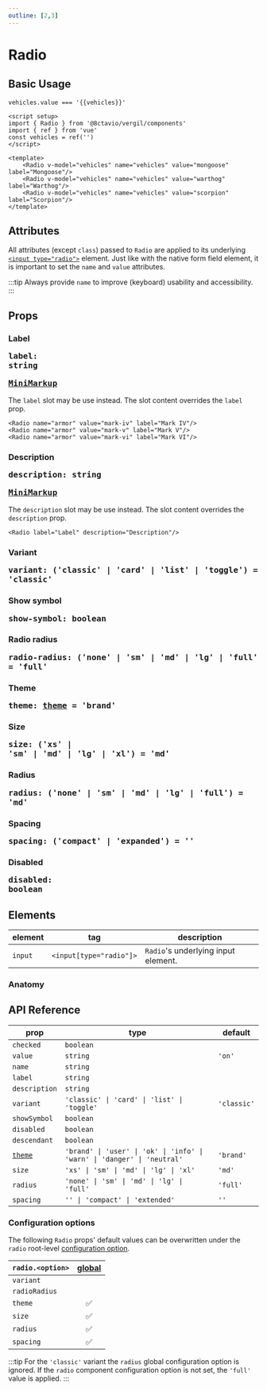 ```yaml
---
outline: [2,3]
---
```


# Radio

<script setup>
import { Radio } from '@8ctavio/vergil/components'
import { ref } from 'vue'
const vehicles = ref('')
</script>

## Basic Usage

<Demo>
    <div class="col">
        <div class="row center">
            <Radio v-model="vehicles" name="vehicles" value="mongoose" label="Mongoose"/>
            <Radio v-model="vehicles" name="vehicles" value="warthog" label="Warthog"/>
            <Radio v-model="vehicles" name="vehicles" value="scorpion" label="Scorpion"/>
        </div>
        <div class="row center">
            <code>vehicles.value === '{{vehicles}}'</code>
        </div>
    </div>
</Demo>

```vue
<script setup>
import { Radio } from '@8ctavio/vergil/components'
import { ref } from 'vue'
const vehicles = ref('')
</script>

<template>
    <Radio v-model="vehicles" name="vehicles" value="mongoose" label="Mongoose"/>
    <Radio v-model="vehicles" name="vehicles" value="warthog" label="Warthog"/>
    <Radio v-model="vehicles" name="vehicles" value="scorpion" label="Scorpion"/>
</template>
```

## Attributes

All attributes (except `class`) passed to `Radio` are applied to its underlying [`<input type="radio">`](https://developer.mozilla.org/en-US/docs/Web/HTML/Element/input/radio) element. Just like with the native form field element, it is important to set the `name` and `value` attributes.

:::tip
Always provide `name` to improve (keyboard) usability and accessibility.
:::

## Props

### Label <Badge><pre>label: string</pre></Badge> <Badge><pre>[MiniMarkup](/mini-markup)</pre></Badge>

The `label` slot may be use instead. The slot content overrides the `label` prop.

```vue
<Radio name="armor" value="mark-iv" label="Mark IV"/>
<Radio name="armor" value="mark-v" label="Mark V"/>
<Radio name="armor" value="mark-vi" label="Mark VI"/>
```

<Demo>
    <Radio name="armor" value="mark-iv" label="Mark IV"/>
    <Radio name="armor" value="mark-v" label="Mark V"/>
    <Radio name="armor" value="mark-vi" label="Mark VI"/>
</Demo>

### Description <Badge><pre>description: string</pre></Badge> <Badge><pre>[MiniMarkup](/mini-markup)</pre></Badge>

The `description` slot may be use instead. The slot content overrides the `description` prop.

```vue
<Radio label="Label" description="Description"/>
```

<Demo>
    <Radio value="-" label="Label" description="Description"/>
</Demo>

### Variant <Badge><pre>variant: ('classic' | 'card' | 'list' | 'toggle') = 'classic'</pre></Badge>

<Demo>
    <div class="col starts">
        <div class="row center">
            <Radio name="variant" value="1" variant="classic" label="Classic"/>
            <Radio name="variant" value="2" variant="card" label="Card"/>
            <Radio name="variant" value="4" variant="list" label="List"/>
            <Radio name="variant" value="3" variant="toggle" label="Toggle"/>
        </div>
        <div class="row center">
            <Radio name="variant" value="5" variant="classic" label="Classic" description="Description"/>
            <Radio name="variant" value="6" variant="card" label="Card" description="Description"/>
            <Radio name="variant" value="8" variant="list" label="List" description="Description"/>
            <Radio name="variant" value="7" variant="toggle" label="Toggle" description="Description"/>
        </div>
    </div>
</Demo>

### Show symbol <Badge><pre>show-symbol: boolean</pre></Badge>

<Demo>
    <div class="col starts">
        <div class="row center">
            <Radio name="symbol" value="1" show-symbol variant="card" label="Card"/>
            <Radio name="symbol" value="3" show-symbol variant="list" label="List"/>
            <Radio name="symbol" value="2" show-symbol variant="toggle" label="Toggle"/>
        </div>
        <div class="row center">
            <Radio name="symbol" value="4" show-symbol variant="card" label="Card" description="Description"/>
            <Radio name="symbol" value="6" show-symbol variant="list" label="List" description="Description"/>
            <Radio name="symbol" value="5" show-symbol variant="toggle" label="Toggle" description="Description"/>
        </div>
    </div>
</Demo>

### Radio radius <Badge><pre>radio-radius: ('none' | 'sm' | 'md' | 'lg' | 'full') = 'full'</pre></Badge>

<Demo>
    <Radio name="radio-radius" value="none" label="None" radio-radius="none"/>
    <Radio name="radio-radius" value="sm" label="Small" radio-radius="sm"/>
    <Radio name="radio-radius" value="md" label="Medium" radio-radius="md"/>
    <Radio name="radio-radius" value="lg" label="Large" radio-radius="lg"/>
    <Radio name="radio-radius" value="full" label="Full" radio-radius="full"/>
</Demo>

### Theme <Badge><pre>theme: [theme](/theme#the-theme-prop) = 'brand'</pre></Badge>

<Demo>
    <Radio name="theme" value="brand" theme="brand" label="Brand" checked/>
    <Radio name="theme" value="user" theme="user" label="User"/>
    <Radio name="theme" value="ok" theme="ok" label="Ok"/>
    <Radio name="theme" value="info" theme="info" label="Info"/>
    <Radio name="theme" value="warn" theme="warn" label="Warn"/>
    <Radio name="theme" value="danger" theme="danger" label="Danger"/>
    <Radio name="theme" value="neutral" theme="neutral" label="Neutral"/>
</Demo>

### Size <Badge><pre>size: ('xs' | 'sm' | 'md' | 'lg' | 'xl') = 'md'</pre></Badge>

<Demo>
    <Radio name="size" value="xs" size="xs" label="Extra Small"/>
    <Radio name="size" value="sm" size="sm" label="Small"/>
    <Radio name="size" value="md" size="md" label="Medium"/>
    <Radio name="size" value="lg" size="lg" label="Large"/>
    <Radio name="size" value="xl" size="xl" label="Extra Large"/>
</Demo>

### Radius <Badge><pre>radius: ('none' | 'sm' | 'md' | 'lg' | 'full') = 'md'</pre></Badge>

<Demo>
    <Radio name="radius" variant="card" show-symbol value="none" label="None" radius="none"/>
    <Radio name="radius" variant="card" show-symbol value="sm" label="Small" radius="sm"/>
    <Radio name="radius" variant="card" show-symbol value="md" label="Medium" radius="md"/>
    <Radio name="radius" variant="card" show-symbol value="lg" label="Large" radius="lg"/>
    <Radio name="radius" variant="card" show-symbol value="full" label="Full" radius="full"/>
</Demo>

### Spacing <Badge><pre>spacing: ('compact' | 'expanded') = ''</pre></Badge>

<Demo>
    <div class="col">
        <div class="row center">
            <Radio name="spacing-xs" value="compact" size="xs" spacing="compact" label="Compact"/>
            <Radio name="spacing-xs" value="deafult" size="xs" label="Default"/>
            <Radio name="spacing-xs" value="expanded" size="xs" spacing="expanded" label="Expanded"/>
        </div>
        <div class="row center">
            <Radio name="spacing-sm" value="compact" size="sm" spacing="compact" label="Compact"/>
            <Radio name="spacing-sm" value="deafult" size="sm" label="Default"/>
            <Radio name="spacing-sm" value="expanded" size="sm" spacing="expanded" label="Expanded"/>
        </div>
        <div class="row center">
            <Radio name="spacing-md" value="compact" size="md" spacing="compact" label="Compact"/>
            <Radio name="spacing-md" value="deafult" size="md" label="Default"/>
            <Radio name="spacing-md" value="expanded" size="md" spacing="expanded" label="Expanded"/>
        </div>
        <div class="row center">
            <Radio name="spacing-lg" value="compact" size="lg" spacing="compact" label="Compact"/>
            <Radio name="spacing-lg" value="deafult" size="lg" label="Default"/>
            <Radio name="spacing-lg" value="expanded" size="lg" spacing="expanded" label="Expanded"/>
        </div>
        <div class="row center">
            <Radio name="spacing-xl" value="compact" size="xl" spacing="compact" label="Compact"/>
            <Radio name="spacing-xl" value="deafult" size="xl" label="Default"/>
            <Radio name="spacing-xl" value="expanded" size="xl" spacing="expanded" label="Expanded"/>
        </div>
    </div>
</Demo>

### Disabled <Badge><pre>disabled: boolean</pre></Badge>

<Demo>
    <div class="col center">
        <div class="row center">
            <Radio disabled label="Disabled" variant="classic" checked/>
            <Radio disabled label="Disabled" variant="classic"/>
        </div>
        <div class="row center">
            <Radio disabled label="Disabled" variant="card" checked/>
            <Radio disabled label="Disabled" variant="card"/>    
        </div>
        <div class="row center">
            <Radio disabled label="Disabled" variant="toggle" checked/>
            <Radio disabled label="Disabled" variant="toggle"/>    
        </div>
        <div class="row center">
            <Radio disabled label="Disabled" variant="list" checked/>
            <Radio disabled label="Disabled" variant="list"/>    
        </div>
    </div>
</Demo>

## Elements

| element | tag | description |
| ---- | ---- | ------- |
| `input` | `<input[type="radio"]>` | `Radio`'s underlying input element. |

### Anatomy

<Demo>
    <Anatomy tag="label" classes="radio">
        <Anatomy tag='input[type="radio"]'/>
        <Anatomy tag="span" classes="toggle-button">
            <Anatomy tag="svg" classes="toggle-radio"/>
        </Anatomy>
        <Anatomy tag="p" classes="toggle-label">
            <Anatomy tag='slot name="default"'/>
        </Anatomy>
        <Anatomy tag="p" classes="toggle-description">
            <Anatomy tag='slot name="description"'/>
        </Anatomy>
    </Anatomy>
</Demo>

## API Reference

| prop | type | default |
| ---- | ---- | ------- |
| `checked` | `boolean` | |
| `value` | `string` | `'on'` |
| `name` | `string` | |
| `label` | `string` | |
| `description` | `string` | |
| `variant` | `'classic' \| 'card' \| 'list' \| 'toggle'` | `'classic'` |
| `showSymbol` | `boolean` | |
| `disabled` | `boolean` | |
| `descendant` | `boolean` | |
| [`theme`](/theme#the-theme-prop) | `'brand' \| 'user' \| 'ok' \| 'info' \| 'warn' \| 'danger' \| 'neutral'` | `'brand'` |
| `size` | `'xs' \| 'sm' \| 'md' \| 'lg' \| 'xl'` | `'md'` |
| `radius` | `'none' \| 'sm' \| 'md' \| 'lg' \| 'full'` | `'full'` |
| `spacing` | `'' \| 'compact' \| 'extended'` | `''` |

### Configuration options

The following `Radio` props' default values can be overwritten under the `radio` root-level [configuration option](/configuration).

| `radio.<option>` | [global](/configuration#global-configuration) |
| -------------- | :---: |
| `variant` | |
| `radioRadius` | |
| `theme` | ✅ |
| `size` | ✅ |
| `radius` | ✅ |
| `spacing` | ✅ |

:::tip
For the `'classic'` variant the `radius` global configuration option is ignored. If the `radio` component configuration option is not set, the `'full'` value is applied.
:::
